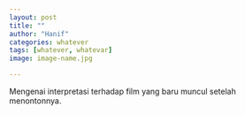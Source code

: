 ```yaml
---
layout: post
title: ""
author: "Hanif" 
categories: whatever
tags: [whatever, whatevar]
image: image-name.jpg

---
```


Mengenai interpretasi terhadap film yang baru muncul setelah menontonnya. 

